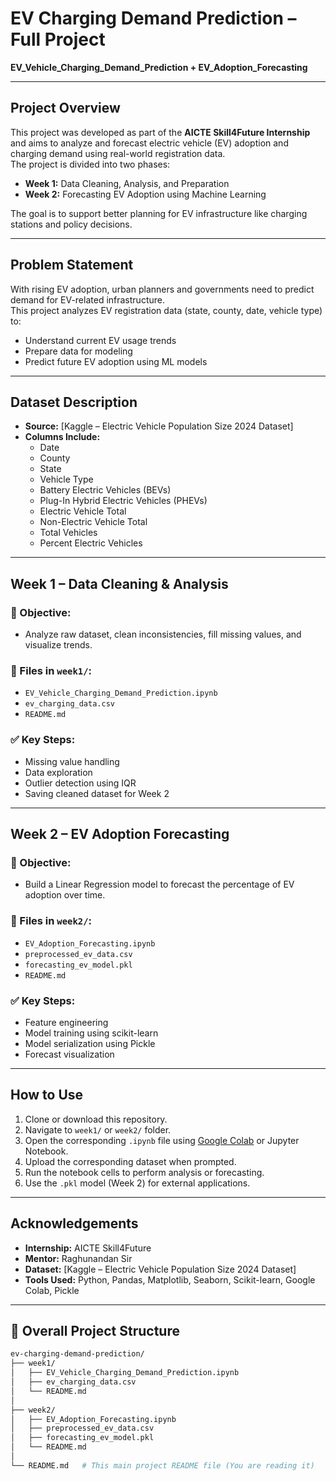 # EV Charging Demand Prediction – Full Project

**EV_Vehicle_Charging_Demand_Prediction + EV_Adoption_Forecasting**

---

## Project Overview

This project was developed as part of the **AICTE Skill4Future Internship** and aims to analyze and forecast electric vehicle (EV) adoption and charging demand using real-world registration data.  
The project is divided into two phases:

- **Week 1:** Data Cleaning, Analysis, and Preparation  
- **Week 2:** Forecasting EV Adoption using Machine Learning  

The goal is to support better planning for EV infrastructure like charging stations and policy decisions.

---

## Problem Statement

With rising EV adoption, urban planners and governments need to predict demand for EV-related infrastructure.  
This project analyzes EV registration data (state, county, date, vehicle type) to:

- Understand current EV usage trends  
- Prepare data for modeling  
- Predict future EV adoption using ML models

---

## Dataset Description

- **Source:** [Kaggle – Electric Vehicle Population Size 2024 Dataset]  
- **Columns Include:**
  - Date
  - County
  - State
  - Vehicle Type
  - Battery Electric Vehicles (BEVs)
  - Plug-In Hybrid Electric Vehicles (PHEVs)
  - Electric Vehicle Total
  - Non-Electric Vehicle Total
  - Total Vehicles
  - Percent Electric Vehicles

---

## Week 1 – Data Cleaning & Analysis

### 📘 Objective:
- Analyze raw dataset, clean inconsistencies, fill missing values, and visualize trends.

### 📁 Files in `week1/`:
- `EV_Vehicle_Charging_Demand_Prediction.ipynb`  
- `ev_charging_data.csv`  
- `README.md`

### ✅ Key Steps:
- Missing value handling  
- Data exploration  
- Outlier detection using IQR  
- Saving cleaned dataset for Week 2  

---

## Week 2 – EV Adoption Forecasting

### 📗 Objective:
- Build a Linear Regression model to forecast the percentage of EV adoption over time.

### 📁 Files in `week2/`:
- `EV_Adoption_Forecasting.ipynb`  
- `preprocessed_ev_data.csv`  
- `forecasting_ev_model.pkl`  
- `README.md`

### ✅ Key Steps:
- Feature engineering  
- Model training using scikit-learn  
- Model serialization using Pickle  
- Forecast visualization

---

## How to Use

1. Clone or download this repository.
2. Navigate to `week1/` or `week2/` folder.
3. Open the corresponding `.ipynb` file using [Google Colab](https://colab.research.google.com/) or Jupyter Notebook.
4. Upload the corresponding dataset when prompted.
5. Run the notebook cells to perform analysis or forecasting.
6. Use the `.pkl` model (Week 2) for external applications.

---

## Acknowledgements

- **Internship:** AICTE Skill4Future  
- **Mentor:** Raghunandan Sir  
- **Dataset:** [Kaggle – Electric Vehicle Population Size 2024 Dataset]  
- **Tools Used:** Python, Pandas, Matplotlib, Seaborn, Scikit-learn, Google Colab, Pickle

---

## 📂 Overall Project Structure

```bash
ev-charging-demand-prediction/
├── week1/
│   ├── EV_Vehicle_Charging_Demand_Prediction.ipynb
│   ├── ev_charging_data.csv
│   └── README.md
│
├── week2/
│   ├── EV_Adoption_Forecasting.ipynb
│   ├── preprocessed_ev_data.csv
│   ├── forecasting_ev_model.pkl
│   └── README.md
│
└── README.md   # This main project README file (You are reading it)
